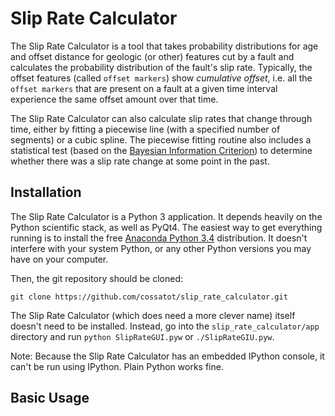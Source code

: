 Slip Rate Calculator
====================

The Slip Rate Calculator is a tool that takes probability distributions for
age and offset distance for geologic (or other) features cut by a fault and
calculates the probability distribution of the fault's slip rate. Typically,
the offset features (called `offset markers`) show *cumulative offset*, i.e.
all the `offset markers` that are present on a fault at a given time interval
experience the same offset amount over that time.

The Slip Rate Calculator can also calculate slip rates that change through
time, either by fitting a piecewise line (with a specified number of segments)
or a cubic spline. The piecewise fitting routine also includes a statistical
test (based on the [Bayesian Information Criterion][bic]) to determine whether
there was a slip rate change at some point in the past.

[bic]: https://en.wikipedia.org/wiki/Bayesian_information_criterion


## Installation
The Slip Rate Calculator is a Python 3 application. It depends heavily on the
Python scientific stack, as well as PyQt4. The easiest way to get everything
running is to install the free [Anaconda Python 3.4][anaconda] distribution. It
doesn't interfere with your system Python, or any other Python versions you
may have on your computer.

[anaconda]: https://store.continuum.io/cshop/anaconda/

Then, the git repository should be cloned:

```
git clone https://github.com/cossatot/slip_rate_calculator.git
```

The Slip Rate Calculator (which does need a more clever name) itself doesn't
need to be installed. Instead, go into the `slip_rate_calculator/app`
directory and run `python SlipRateGUI.pyw` or `./SlipRateGIU.pyw`.

Note: Because the Slip Rate Calculator has an embedded IPython console, it
can't be run using IPython. Plain Python works fine.

## Basic Usage

